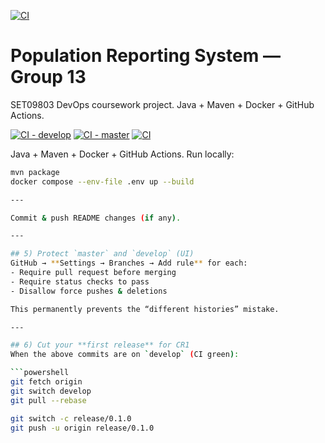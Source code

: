 ﻿[![CI](https://github.com/Group-13-DevOps/devops-group13-population-report/actions/workflows/ci.yml/badge.svg?branch=develop)](https://github.com/Group-13-DevOps/devops-group13-population-report/actions/workflows/ci.yml)
# Population Reporting System — Group 13

SET09803 DevOps coursework project. Java + Maven + Docker + GitHub Actions.



[![CI - develop](https://github.com/Group-13-DevOps/devops-group13-population-report/actions/workflows/ci.yml/badge.svg?branch=develop)](https://github.com/Group-13-DevOps/devops-group13-population-report/actions/workflows/ci.yml)
[![CI - master](https://github.com/Group-13-DevOps/devops-group13-population-report/actions/workflows/ci.yml/badge.svg?branch=master)](https://github.com/Group-13-DevOps/devops-group13-population-report/actions/workflows/ci.yml)
[![CI](https://github.com/Group-13-DevOps/devops-group13-population-report/actions/workflows/ci.yml/badge.svg?branch=develop)](https://github.com/Group-13-DevOps/devops-group13-population-report/actions/workflows/ci.yml)


Java + Maven + Docker + GitHub Actions. Run locally:

```bash
mvn package
docker compose --env-file .env up --build

---

Commit & push README changes (if any).

---

## 5) Protect `master` and `develop` (UI)
GitHub → **Settings → Branches → Add rule** for each:
- Require pull request before merging
- Require status checks to pass
- Disallow force pushes & deletions

This permanently prevents the “different histories” mistake.

---

## 6) Cut your **first release** for CR1
When the above commits are on `develop` (CI green):

```powershell
git fetch origin
git switch develop
git pull --rebase

git switch -c release/0.1.0
git push -u origin release/0.1.0



